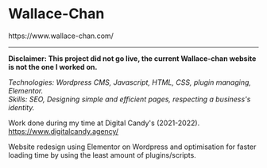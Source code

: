 <h1>Wallace-Chan</h1>
https://www.wallace-chan.com/ <hr/>

<b>Disclaimer: This project did not go live, the current Wallace-chan website is not the one I worked on.</b>

<i>Technologies: Wordpress CMS, Javascript, HTML, CSS, plugin managing, Elementor.</i> <br/>
<i>Skills: SEO, Designing simple and efficient pages, respecting a business's identity. </i> <br/>

Work done during my time at Digital Candy's (2021-2022). <br/>
https://www.digitalcandy.agency/ <br/>

Website redesign using Elementor on Wordpress and optimisation for faster loading time by using the least amount of plugins/scripts.
